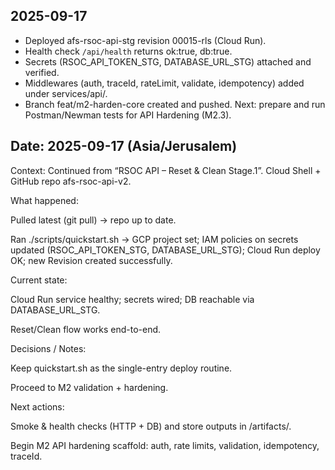 ## 2025-09-17
- Deployed afs-rsoc-api-stg revision 00015-rls (Cloud Run).
- Health check `/api/health` returns ok:true, db:true.
- Secrets (RSOC_API_TOKEN_STG, DATABASE_URL_STG) attached and verified.
- Middlewares (auth, traceId, rateLimit, validate, idempotency) added under services/api/.
- Branch feat/m2-harden-core created and pushed.
Next: prepare and run Postman/Newman tests for API Hardening (M2.3).

## Date: 2025-09-17 (Asia/Jerusalem)

Context: Continued from “RSOC API – Reset & Clean Stage.1”. Cloud Shell + GitHub repo afs-rsoc-api-v2.

What happened:

Pulled latest (git pull) → repo up to date.

Ran ./scripts/quickstart.sh → GCP project set; IAM policies on secrets updated (RSOC_API_TOKEN_STG, DATABASE_URL_STG); Cloud Run deploy OK; new Revision created successfully.

Current state:

Cloud Run service healthy; secrets wired; DB reachable via DATABASE_URL_STG.

Reset/Clean flow works end-to-end.

Decisions / Notes:

Keep quickstart.sh as the single-entry deploy routine.

Proceed to M2 validation + hardening.

Next actions:

Smoke & health checks (HTTP + DB) and store outputs in /artifacts/.

Begin M2 API hardening scaffold: auth, rate limits, validation, idempotency, traceId.
